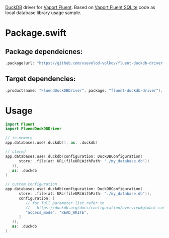 [DuckDB](https://duckdb.org) driver for [Vaport Fluent](https://docs.vapor.codes/fluent/overview/). Based on [Vaport Fluent SQLite](https://github.com/vapor/fluent-mysql-driver.git) code as local database library usage sample.

# Package.swift
## Package dependeicnes:
```swift
.package(url: "https://github.com/vsevolod-volkov/fluent-duckdb-driver.git", from: "0.1.0"),
```
## Target dependencies:
```swift
.product(name: "FluendDuckDBDriver", package: "fluent-duckdb-driver"),
```

# Usage
```swift
import Fluent
import FluendDuckDBDriver

// in-memory
app.databases.use(.duckdb(), as: .duckdb)

// stored
app.databases.use(.duckdb(configuration: DuckDBConfiguration(
      store: .file(at: URL(fileURLWithPath: "./my_database.db"))
   )),
   as: .duckdb
)

// custom configuration
app.databases.use(.duckdb(configuration: DuckDBConfiguration(
      store: .file(at: URL(fileURLWithPath: "./my_database.db")),
      configuration: [
         // for full parameter list refer to
         //   https://duckdb.org/docs/configuration/overview#global-configuration-options
         "access_mode": "READ_WRITE",
      ]
   )),
   as: .duckdb
)
```
